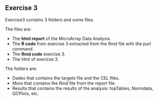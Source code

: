 ## Exercise 3

Exercise3 contains 3 folders and some files.

The files are:

* The **html report** of the MicroArray Data Analysis.
* The **R code** from exercise 3 extracted from the Rmd file with the purl command.
* The **Rmd code** exercise 3.
* The html of exericse 3.

The folders are:

* Dades that contains the targets file and the CEL files.
* More that contains the Rmd file from the report file.
* Results that contains the results of the analysis: topTables, Normdata, QCPlots, etc.

